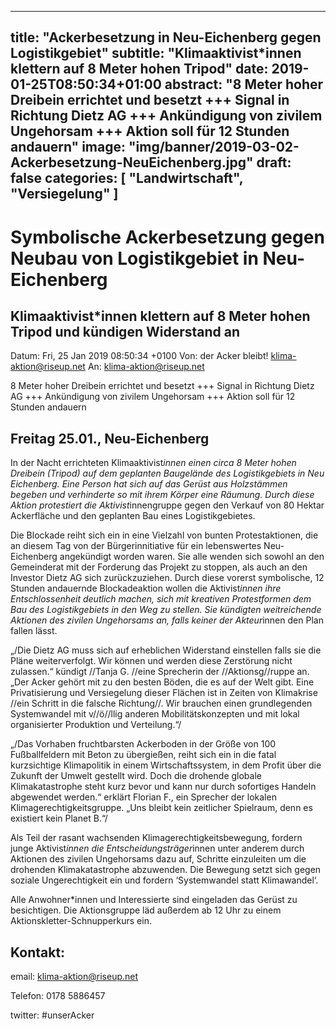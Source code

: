 
---
title: "Ackerbesetzung in Neu-Eichenberg gegen Logistikgebiet"
subtitle: "Klimaaktivist*innen klettern auf 8 Meter hohen Tripod"
date: 2019-01-25T08:50:34+01:00
abstract: "8 Meter hoher Dreibein errichtet und besetzt +++ Signal in Richtung Dietz AG +++ Ankündigung von zivilem Ungehorsam +++ Aktion soll für 12 Stunden andauern"
image: "img/banner/2019-03-02-Ackerbesetzung-NeuEichenberg.jpg"
draft: false
categories: [ "Landwirtschaft", "Versiegelung" ]
---






# Symbolische Ackerbesetzung gegen Neubau von Logistikgebiet in Neu-Eichenberg 

## Klimaaktivist*innen klettern auf 8 Meter hohen Tripod und kündigen Widerstand an

Datum:     Fri, 25 Jan 2019 08:50:34 +0100
Von:     der Acker bleibt! <klima-aktion@riseup.net>
An:     klima-aktion@riseup.net

8 Meter hoher Dreibein errichtet und besetzt +++ Signal in Richtung Dietz AG +++ Ankündigung von zivilem Ungehorsam +++ Aktion soll für 12 Stunden andauern

## Freitag 25.01., Neu-Eichenberg

In der Nacht errichteten Klimaaktivist*innen einen circa 8 Meter hohen Dreibein (Tripod) auf dem geplanten Baugelände des Logistikgebiets in Neu Eichenberg. Eine Person hat sich auf das Gerüst aus Holzstämmen begeben und verhinderte so mit ihrem Körper eine Räumung. Durch diese Aktion protestiert die Aktivist*innengruppe gegen den Verkauf von 80 Hektar Ackerfläche und den geplanten Bau eines Logistikgebietes.

Die Blockade reiht sich ein in eine Vielzahl von bunten Protestaktionen, die an diesem Tag von der Bürgerinnitiative für ein lebenswertes Neu-Eichenberg angekündigt worden waren. Sie alle wenden sich sowohl an den Gemeinderat mit der Forderung das Projekt zu stoppen, als auch an den Investor Dietz AG sich zurückzuziehen. Durch diese vorerst symbolische, 12 Stunden andauernde Blockadeaktion wollen die Aktivist*innen ihre Entschlossenheit deutlich machen, sich mit kreativen Protestformen dem Bau des Logistikgebiets in den Weg zu stellen. Sie kündigten weitreichende Aktionen des zivilen Ungehorsams an, falls keiner der Akteur*innen den Plan fallen lässt.

„/Die Dietz AG muss sich auf erheblichen Widerstand einstellen falls sie die Pläne weiterverfolgt. Wir können und werden diese Zerstörung nicht zulassen.“ kündigt //Tanja G. //eine Sprecherin der //Aktionsg//ruppe an. „Der Acker gehört mit zu den besten Böden, die es auf der Welt gibt. Eine Privatisierung und Versiegelung dieser Flächen ist in Zeiten von Klimakrise //ein Schritt in die falsche Richtung//. Wir brauchen einen grundlegenden Systemwandel mit v//ö//llig anderen Mobilitätskonzepten und mit lokal organisierter Produktion und Verteilung.“/

„/Das Vorhaben fruchtbarsten Ackerboden in der Größe von 100 Fußballfeldern mit Beton zu übergießen, reiht sich ein in die fatal kurzsichtige Klimapolitik in einem Wirtschaftssystem, in dem Profit über die Zukunft der Umwelt gestellt wird. Doch die drohende globale Klimakatastrophe steht kurz bevor und kann nur durch sofortiges Handeln abgewendet werden.“ erklärt Florian F., ein Sprecher der lokalen Klimagerechtigkeitsgruppe. „Uns bleibt kein zeitlicher Spielraum, denn es existiert kein Planet B.“/

Als Teil der rasant wachsenden Klimagerechtigkeitsbewegung, fordern junge Aktivist*innen die Entscheidungsträger*innen unter anderem durch Aktionen des zivilen Ungehorsams dazu auf, Schritte einzuleiten um die drohenden Klimakatastrophe abzuwenden. Die Bewegung setzt sich gegen soziale Ungerechtigkeit ein und fordern ‘Systemwandel statt Klimawandel‘.

Alle Anwohner*innen und Interessierte sind eingeladen das Gerüst zu besichtigen. Die Aktionsgruppe läd außerdem ab 12 Uhr zu einem Aktionskletter-Schnupperkurs ein.


## Kontakt:

email: <klima-aktion@riseup.net>

Telefon: 0178 5886457

twitter: #unserAcker

